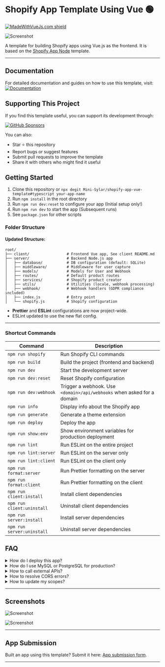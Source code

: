 # Shopify App Template Using Vue 🟢

[![MadeWithVueJs.com shield](https://madewithvuejs.com/storage/repo-shields/4969-shield.svg)](https://madewithvuejs.com/p/shopify-vue-app-template/shield-link)

![Screenshot](https://drive.google.com/uc?id=1VKbiGd09QJ9c_TjpffQ5zasqxVLzqfgc)

A template for building Shopify apps using Vue.js as the frontend. It is based on the [Shopify App Node](https://github.com/Shopify/shopify-app-template-node) template.

---

## Documentation

For detailed documentation and guides on how to use this template, visit:
[![Documentation](https://img.shields.io/badge/documentation-view%20docs-blue?style=for-the-badge&logo=github)](https://shopifyvue.uagency.org/)

## Supporting This Project

If you find this template useful, you can support its development through:

[![GitHub Sponsors](https://img.shields.io/github/sponsors/Mini-Sylar?style=for-the-badge&logo=githubsponsors&logoColor=white&color=EA4AAA)](https://github.com/sponsors/Mini-Sylar)

You can also:
- Star ⭐ this repository
- Report bugs or suggest features
- Submit pull requests to improve the template
- Share it with others who might find it useful


## Getting Started

1. Clone this repository or `npx degit Mini-Sylar/shopify-app-vue-template#typescript your-app-name`
2. Run `npm install` in the root directory
3. Run `npm run dev:reset` to configure your app (Initial setup only!)
4. Run `npm run dev` to start the app (Subsequent runs)
5. See `package.json` for other scripts


### Folder Structure

#### Updated Structure:
```
root/
├── client/                 # Frontend Vue app, See client README.md
├── server/                 # Backend Node.js app
│   ├── database/           # DB configuration (default: SQLite)
│   ├── middleware/         # Middleware for user capture
│   ├── models/             # Models for User and Webhook
│   ├── routes/             # Default product routes
│   ├── services/           # Shopify product creator
│   ├── utils/              # Utilities (locale, webhook processing)
│   ├── webhook/            # Webhook handlers (GDPR compliance included)
│   ├── index.js            # Entry point
│   └── shopify.js          # Shopify configuration
```

- **Prettier** and **ESLint** configurations are now project-wide.
- ESLint updated to use the new flat config.

---

### Shortcut Commands

| Command                 | Description                                                             |
|-------------------------|-------------------------------------------------------------------------|
| `npm run shopify`       | Run Shopify CLI commands                                               |
| `npm run build`         | Build the project (frontend and backend)                              |
| `npm run dev`           | Start the development server                                           |
| `npm run dev:reset`     | Reset Shopify configuration                                            |
| `npm run dev:webhook`   | Trigger a webhook. Use `<domain>/api/webhooks` when asked for a domain |
| `npm run info`          | Display info about the Shopify app                                    |
| `npm run generate`      | Generate a theme extension                                            |
| `npm run deploy`        | Deploy the app                                                        |
| `npm run show:env`      | Show environment variables for production deployment                  |
| `npm run lint`          | Run ESLint on the entire project                                      |
| `npm run lint:server`   | Run ESLint on the server only                                         |
| `npm run lint:client`   | Run ESLint on the client only                                         |
| `npm run format:server` | Run Prettier formatting on the server                                 |
| `npm run format:client` | Run Prettier formatting on the client                                 |
| `npm run client:install`| Install client dependencies                                           |
| `npm run client:uninstall`| Uninstall client dependencies                                       |
| `npm run server:install`| Install server dependencies                                           |
| `npm run server:uninstall`| Uninstall server dependencies                                       |


## FAQ

<details>
<summary>How do I deploy this app?</summary>

#### Using My Own Server (Linux VPS/Render.com/Heroku)
1. Set up your domain, e.g., `https://shopify-vue.minisylar.com`.
2. Run `npm run show:env` to retrieve environment variables:

```
SHOPIFY_API_KEY=<YOUR_KEY>
SHOPIFY_API_SECRET=<YOUR_SECRET>
SCOPES="write_products,read_products"
HOST=https://shopify-vue.minisylar.com
```

#### Using Dockerfile
- Add the variables in the environment section of your hosting service (e.g., Render).
- Build and deploy the Dockerfile.
- For manual deployment:

```bash
docker build --build-arg SHOPIFY_API_KEY=<your_api_key> --build-arg SHOPIFY_API_SECRET=<your_api_secret> \
--build-arg SCOPES=<your_scopes> --build-arg HOST=<your_host> -t <image_name>:<tag> .
```

> **Note:** Omit `<` and `>` when providing values. Store secrets securely if using CI/CD pipelines.

</details>

<details>
<summary>How do I use MySQL or PostgreSQL for production?</summary>

#### MySQL Example
```diff
- import { SQLiteSessionStorage } from "@shopify/shopify-app-session-storage-sqlite";
+ import { MySQLSessionStorage } from "@shopify/shopify-app-session-storage-mysql";

sessionStorage:
  process.env.NODE_ENV === "production"
    ? MySQLSessionStorage.withCredentials(
        process.env.DATABASE_HOST,
        process.env.DATABASE_SESSION,
        process.env.DATABASE_USER,
        process.env.DATABASE_PASSWORD,
        { connectionPoolLimit: 100 }
      )
    : new SQLiteSessionStorage(DB_PATH),
```

#### PostgreSQL Example
```diff
+ import { PostgreSQLSessionStorage } from "@shopify/shopify-app-session-storage-postgresql";

sessionStorage: PostgreSQLSessionStorage.withCredentials(
  process.env.DATABASE_HOST,
  process.env.DATABASE_SESSION,
  process.env.DATABASE_USER,
  process.env.DATABASE_PASSWORD
);
```

</details>

<details>
<summary>How to call external APIs?</summary>

Always call APIs from the server and forward responses to the frontend:

```javascript
app.get("/api/external-api", async (_req, res) => {
  try {
    const response = await fetch("https://dummyjson.com/products", { method: "GET" });
    if (response.ok) {
      res.status(200).send(await response.json());
    } else {
      res.status(500).send({ error: "Failed to fetch data" });
    }
  } catch (error) {
    res.status(500).send({ error: error.message });
  }
});
```

</details>

<details>
<summary>How to resolve CORS errors?</summary>

- Verify configuration in `shopify.<your_app>.toml`.
- Ensure the dev domain matches the preview URL.
- Run `npm run dev:reset` to reset the config, then `npm run deploy` to push changes.

</details>

<details>
<summary>How to update my scopes?</summary>

1. Update the `scopes` in your `.toml` file. See [Shopify Access Scopes](https://shopify.dev/docs/api/usage/access-scopes).
2. Run `npm run deploy`.
3. Uninstall and reinstall the app in the Shopify admin dashboard.

</details>

---

## Screenshots

![Screenshot](https://drive.google.com/uc?id=1p32XhaiVRQ9eSAmNQ1Hk2T-V5hmb9CFa)

![Screenshot](https://drive.google.com/uc?id=1yCr3lc3yqzgyV3ZiTSJjlIEVPtNY27LX)

---

## App Submission

Built an app using this template? Submit it here: [App submission form](https://forms.gle/K8VGCqvcvfBRSug58).


---

